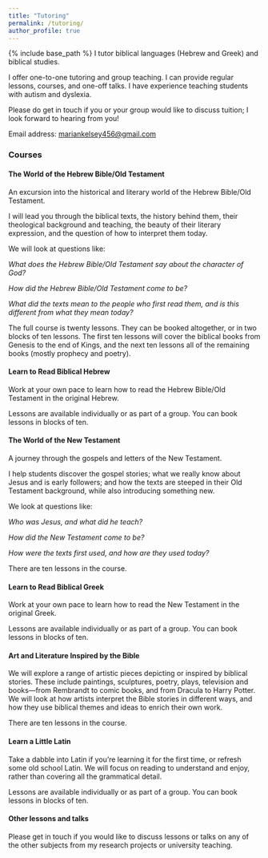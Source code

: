 ```yaml
---
title: "Tutoring"
permalink: /tutoring/
author_profile: true
---
```

{% include base_path %}
I tutor biblical languages (Hebrew and Greek) and biblical studies.

I offer one-to-one tutoring and group teaching. I can provide regular lessons, courses, and one-off talks. I have experience teaching students with autism and dyslexia.

Please do get in touch if you or your group would like to discuss tuition; I look forward to hearing from you!

Email address: mariankelsey456@gmail.com



### Courses

#### The World of the Hebrew Bible/Old Testament

An excursion into the historical and literary world of the Hebrew Bible/Old Testament.

I will lead you through the biblical texts, the history behind them, their theological background and teaching, the beauty of their literary expression, and the question of how to interpret them today.

We will look at questions like:

*What does the Hebrew Bible/Old Testament say about the character of God?*

*How did the Hebrew Bible/Old Testament come to be?*

*What did the texts mean to the people who first read them, and is this different from what they mean today?*

The full course is twenty lessons. They can be booked altogether, or in two blocks of ten lessons. The first ten lessons will cover the biblical books from Genesis to the end of Kings, and the next ten lessons all of the remaining books (mostly prophecy and poetry).



#### Learn to Read Biblical Hebrew

Work at your own pace to learn how to read the Hebrew Bible/Old Testament in the original Hebrew.

Lessons are available individually or as part of a group. You can book lessons in blocks of ten.



#### The World of the New Testament

A journey through the gospels and letters of the New Testament. 

I help students discover the gospel stories; what we really know about Jesus and is early followers; and how the texts are steeped in their Old Testament background, while also introducing something new.

We look at questions like:

*Who was Jesus, and what did he teach?*

*How did the New Testament come to be?*

*How were the texts first used, and how are they used today?*

There are ten lessons in the course.



#### Learn to Read Biblical Greek

Work at your own pace to learn how to read the New Testament in the original Greek.

Lessons are available individually or as part of a group. You can book lessons in blocks of ten.



#### Art and Literature Inspired by the Bible

We will explore a range of artistic pieces depicting or inspired by biblical stories. These include paintings, sculptures, poetry, plays, television and books—from Rembrandt to comic books, and from Dracula to Harry Potter. We will look at how artists interpret the Bible stories in different ways, and how they use biblical themes and ideas to enrich their own work.

There are ten lessons in the course.



#### Learn a Little Latin

Take a dabble into Latin if you’re learning it for the first time, or refresh some old school Latin. We will focus on reading to understand and enjoy, rather than covering all the grammatical detail.

Lessons are available individually or as part of a group. You can book lessons in blocks of ten.



#### Other lessons and talks

Please get in touch if you would like to discuss lessons or talks on any of the other subjects from my research projects or university teaching.
